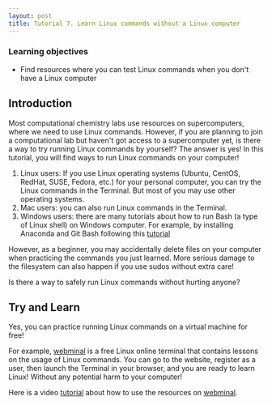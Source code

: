 ```yaml
---
layout: post
title: Tutorial 7. Learn Linux commands without a Linux computer
---
```


### Learning objectives

* Find resources where you can test Linux commands when you don't have a Linux computer

## Introduction

Most computational chemistry labs use resources on supercomputers, where we need to use Linux commands. However, if you are planning to join a computational lab but haven't got access to a supercomputer yet, is there a way to try running Linux commands by yourself?
The answer is yes! In this tutorial, you will find ways to run Linux commands on your computer!

1. Linux users: If you use Linux operating systems (Ubuntu, CentOS, RedHat, SUSE, Fedora, etc.) for your personal computer, you can try the Linux commands in the Terminal. But most of you may use other operating systems.
2. Mac users: you can also run Linux commands in the Terminal.
3. Windows users: there are many tutorials about how to run Bash (a type of Linux shell) on Windows computer. For example, by installing Anaconda and Git Bash following this [tutorial](https://www.earthdatascience.org/workshops/setup-earth-analytics-python/setup-git-bash-conda/)

However, as a beginner, you may accidentally delete files on your computer when practicing the commands you just learned. More serious damage to the filesystem can also happen if you use sudos without extra care!

Is there a way to safely run Linux commands without hurting anyone?

## Try and Learn
Yes, you can practice running Linux commands on a virtual machine for free!

For example, [webminal](https://www.webminal.org/) is a free Linux online terminal that contains lessons on the usage of Linux commands. You can go to the website, register as a user, then launch the Terminal in your browser, and you are ready to learn Linux! Without any potential harm to your computer!

Here is a video [tutorial](https://youtu.be/57nPeR8T_gI) about how to use the resources on [webminal](https://www.webminal.org/).
